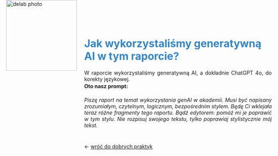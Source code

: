 <div style="position: absolute; top: 0; left: 1.3em; width: 190px; height: 190px; overflow: hidden;">
    <img src="/genai_site/assets/logo2.png" alt="delab photo" style="width: 100%; height: 100%; object-fit: contain; display: block;">
</div>

<h1 style="margin-top: 50px; color: #3485C8;"><b>  Jak wykorzystaliśmy generatywną AI w tym raporcie?</b></h1>

<div style="text-align: justify; margin-bottom: 2px;">
W raporcie wykorzystaliśmy generatywną AI, a dokładnie ChatGPT 4o, do korekty językowej. 
</div>
<div style="text-align: justify; margin-bottom: 20px;">
<b>Oto nasz prompt: </b>
</div>
<div style="text-align: justify; margin-bottom: 40px;"> <i>
Piszę raport na temat wykorzystania genAI w akademii. Musi być napisany zrozumiałym, czytelnym, logicznym, bezpośrednim stylem. Będę Ci wklejała teraz różne fragmenty tego raportu. Bądź edytorem: pomóż mi je poprawić w tym stylu. Nie rozpisuj swojego tekstu, tylko poprawiaj stylistycznie mój tekst. </i>
</div>

← [wróć do dobrych praktyk](cel.md)
